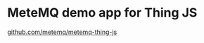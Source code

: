# MeteMQ demo app for Thing JS
[github.com/metemq/metemq-thing-js](http://github.com/metemq/metemq-thing-js)

